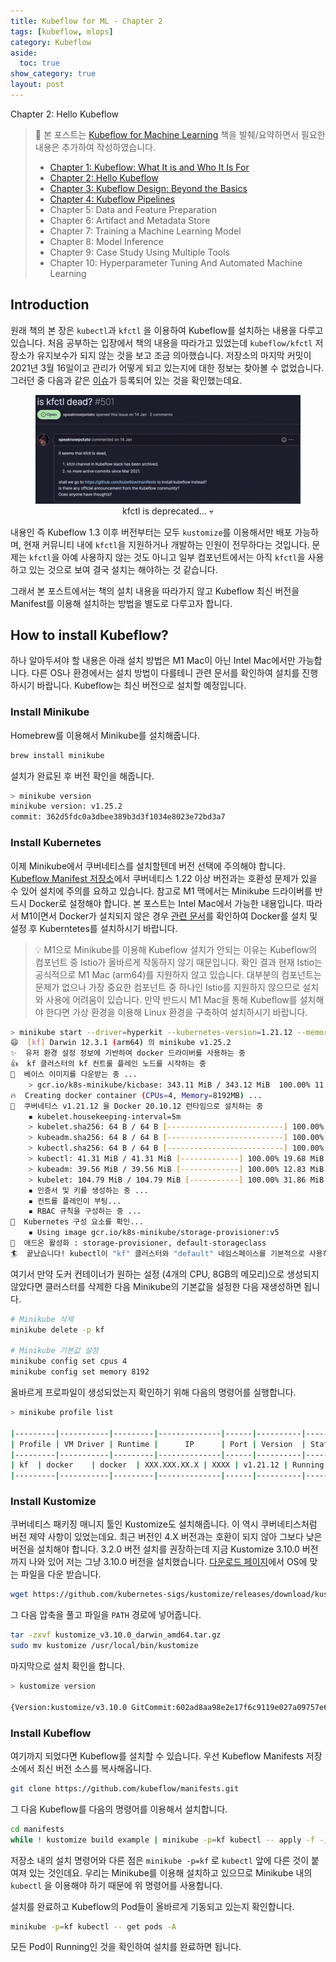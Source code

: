 ```yaml
---
title: Kubeflow for ML - Chapter 2
tags: [kubeflow, mlops]
category: Kubeflow
aside:
  toc: true
show_category: true
layout: post
---
```


Chapter 2: Hello Kubeflow

<!--more-->


>   👀 본 포스트는 [Kubeflow for Machine Learning](https://oreilly.com/library/view/kubeflow-for-machine/9781492050117/) 책을 발췌/요약하면서 필요한 내용은 추가하여 작성하였습니다.
>
>   -   [Chapter 1: Kubeflow: What It is and Who It Is For](/kubeflow/2022/05/08/kubeflow-chapter1.html)
>   -   [Chapter 2: Hello Kubeflow](/kubeflow/2022/05/15/kubeflow-chapter2.html)
>   -   [Chapter 3: Kubeflow Design: Beyond the Basics](/kubeflow/2022/06/19/kubeflow-chapter3.html)
>   -   [Chapter 4: Kubeflow Pipelines](/kubeflow/2022/07/10/kubeflow-chapter4.html)
>   -   Chapter 5: Data and Feature Preparation
>   -   Chapter 6: Artifact and Metadata Store
>   -   Chapter 7: Training a Machine Learning Model
>   -   Chapter 8: Model Inference
>   -   Chapter 9: Case Study Using Multiple Tools
>   -   Chapter 10: Hyperparameter Tuning And Automated Machine Learning

## Introduction

원래 책의 본 장은 `kubectl`과 `kfctl` 을 이용하여 Kubeflow를 설치하는 내용을 다루고 있습니다. 처음 공부하는 입장에서 책의 내용을 따라가고 있었는데 `kubeflow/kfctl` 저장소가 유지보수가 되지 않는 것을 보고 조금 의아했습니다. 저장소의 마지막 커밋이 2021년 3월 16일이고 관리가 어떻게 되고 있는지에 대한 정보는 찾아볼 수 없었습니다. 그러던 중 다음과 같은 [이슈](https://github.com/kubeflow/kfctl/issues/501)가 등록되어 있는 것을 확인했는데요.

<center>
  <figure>
    <img src="/assets/images/2022-05-15-kubeflow-chapter2/github_issue.png" alt="Example" style="zoom:50%;" loading="lazy" />
    <figcaption style="text-align: center;">kfctl is deprecated... 💀</figcaption>
  </figure>
</center>

내용인 즉 Kubeflow 1.3 이후 버전부터는 모두 `kustomize`를 이용해서만 배포 가능하며, 현재 커뮤니티 내에 `kfctl`을 지원하거나 개발하는 인원이 전무하다는 것입니다. 문제는 `kfctl`을 아예 사용하지 않는 것도 아니고 일부 컴포넌트에서는 아직 `kfctl`을 사용하고 있는 것으로 보여 결국 설치는 해야하는 것 같습니다.

그래서 본 포스트에서는 책의 설치 내용을 따라가지 않고 Kubeflow 최신 버전을 Manifest를 이용해 설치하는 방법을 별도로 다루고자 합니다.

## How to install Kubeflow?

하나 알아두셔야 할 내용은 아래 설치 방법은 M1 Mac이 아닌 Intel Mac에서만 가능합니다. 다른 OS나 환경에서는 설치 방법이 다를테니 관련 문서를 확인하여 설치를 진행하시기 바랍니다. Kubeflow는 최신 버전으로 설치할 예정입니다. 

### Install Minikube

Homebrew를 이용해서 Minikube를 설치해줍니다.

```bash
brew install minikube
```

설치가 완료된 후 버전 확인을 해줍니다.

```bash
> minikube version
minikube version: v1.25.2
commit: 362d5fdc0a3dbee389b3d3f1034e8023e72bd3a7
```

### Install Kubernetes

이제 Minikube에서 쿠버네티스를 설치할텐데 버전 선택에 주의해야 합니다. [Kubeflow Manifest 저장소](https://github.com/kubeflow/manifests)에서 쿠버네티스 1.22 이상 버전과는 호환성 문제가 있을 수 있어 설치에 주의를 요하고 있습니다.
참고로 M1 맥에서는 Minikube 드라이버를 반드시 Docker로 설정해야 합니다. 본 포스트는 Intel Mac에서 가능한 내용입니다. 따라서 M1이면서 Docker가 설치되지 않은 경우 [관련 문서](https://minikube.sigs.k8s.io/docs/drivers/docker/)를 확인하여 Docker를 설치 및 설정 후 Kuberntetes를 설치하시기 바랍니다.

> 💡 M1으로 Minikube를 이용해 Kubeflow 설치가 안되는 이유는 Kubeflow의 컴포넌트 중 Istio가 올바르게 작동하지 않기 때문입니다.
> 확인 결과 현재 Istio는 공식적으로 M1 Mac (arm64)를 지원하지 않고 있습니다.
> 대부분의 컴포넌트는 문제가 없으나 가장 중요한 컴포넌트 중 하나인 Istio를 지원하지 않으므로 설치와 사용에 어려움이 있습니다.
> 만약 반드시 M1 Mac을 통해 Kubeflow를 설치해야 한다면 가상 환경을 이용해 Linux 환경을 구축하여 설치하시기 바랍니다.

```bash
> minikube start --driver=hyperkit --kubernetes-version=1.21.12 --memory=8g —cpus=4 --profile kf
😄  [kf] Darwin 12.3.1 (arm64) 의 minikube v1.25.2
✨  유저 환경 설정 정보에 기반하여 docker 드라이버를 사용하는 중
👍  kf 클러스터의 kf 컨트롤 플레인 노드를 시작하는 중
🚜  베이스 이미지를 다운받는 중 ...
    > gcr.io/k8s-minikube/kicbase: 343.11 MiB / 343.12 MiB  100.00% 11.41 MiB p
🔥  Creating docker container (CPUs=4, Memory=8192MB) ...
🐳  쿠버네티스 v1.21.12 을 Docker 20.10.12 런타임으로 설치하는 중
    ▪ kubelet.housekeeping-interval=5m
    > kubelet.sha256: 64 B / 64 B [--------------------------] 100.00% ? p/s 0s
    > kubeadm.sha256: 64 B / 64 B [--------------------------] 100.00% ? p/s 0s
    > kubectl.sha256: 64 B / 64 B [--------------------------] 100.00% ? p/s 0s
    > kubectl: 41.31 MiB / 41.31 MiB [-------------] 100.00% 19.68 MiB p/s 2.3s
    > kubeadm: 39.56 MiB / 39.56 MiB [-------------] 100.00% 12.83 MiB p/s 3.3s
    > kubelet: 104.79 MiB / 104.79 MiB [-----------] 100.00% 31.86 MiB p/s 3.5s
    ▪ 인증서 및 키를 생성하는 중 ...
    ▪ 컨트롤 플레인이 부팅...
    ▪ RBAC 규칙을 구성하는 중 ...
🔎  Kubernetes 구성 요소를 확인...
    ▪ Using image gcr.io/k8s-minikube/storage-provisioner:v5
🌟  애드온 활성화 : storage-provisioner, default-storageclass
🏄  끝났습니다! kubectl이 "kf" 클러스터와 "default" 네임스페이스를 기본적으로 사용하도록 구성되었습니다.
```

여기서 만약 도커 컨테이너가 원하는 설정 (4개의 CPU, 8GB의 메모리)으로 생성되지 않았다면 클러스터를 삭제한 다음 Minikube의 기본값을 설정한 다음 재생성하면 됩니다.

```bash
# Minikube 삭제
minikube delete -p kf

# Minikube 기본값 설정
minikube config set cpus 4
minikube config set memory 8192
```

올바르게 프로파일이 생성되었는지 확인하기 위해 다음의 명령어를 실행합니다.

```bash
> minikube profile list

|---------|-----------|---------|--------------|------|----------|---------|-------|
| Profile | VM Driver | Runtime |      IP      | Port | Version  | Status  | Nodes |
|---------|-----------|---------|--------------|------|----------|---------|-------|
| kf  | docker    | docker  | XXX.XXX.XX.X | XXXX | v1.21.12 | Running |     1 |
|---------|-----------|---------|--------------|------|----------|---------|-------|
```

### Install Kustomize

쿠버네티스 패키징 매니지 툴인 Kustomize도 설치해줍니다. 이 역시 쿠버네티스처럼 버전 제약 사항이 있었는데요. 최근 버전인 4.X 버전과는 호환이 되지 않아 그보다 낮은 버전을 설치해야 합니다. 3.2.0 버전 설치를 권장하는데 지금 Kustomize 3.10.0 버전까지 나와 있어 저는 그냥 3.10.0 버전을 설치했습니다. [다운로드 페이지](https://github.com/kubernetes-sigs/kustomize/releases/tag/kustomize%2Fv3.10.0)에서 OS에 맞는 파일을 다운 받습니다.

```bash
wget https://github.com/kubernetes-sigs/kustomize/releases/download/kustomize%2Fv3.10.0/kustomize_v3.10.0_darwin_amd64.tar.gz
```

그 다음 압축을 풀고 파일을 `PATH` 경로에 넣어줍니다.

```bash
tar -zxvf kustomize_v3.10.0_darwin_amd64.tar.gz
sudo mv kustomize /usr/local/bin/kustomize
```

마지막으로 설치 확인을 합니다.

```bash
> kustomize version

{Version:kustomize/v3.10.0 GitCommit:602ad8aa98e2e17f6c9119e027a09757e63c8bec BuildDate:2021-02-10T00:00:50Z GoOs:darwin GoArch:amd64}
```

### Install Kubeflow

여기까지 되었다면 Kubeflow를 설치할 수 있습니다. 우선 Kubeflow Manifests 저장소에서 최신 버전 소스를 복사해옵니다.

```bash
git clone https://github.com/kubeflow/manifests.git
```

그 다음 Kubeflow를 다음의 명령어를 이용해서 설치합니다.

```bash
cd manifests
while ! kustomize build example | minikube -p=kf kubectl -- apply -f -; do echo "Retrying to apply resources"; sleep 10; done
```

저장소 내의 설치 명령어와 다른 점은 `minikube -p=kf` 로 `kubectl` 앞에 다른 것이 붙여져 있는 것인데요. 우리는 Minikube를 이용해 설치하고 있으므로 Minikube 내의 `kubectl` 을 이용해야 하기 때문에 위 명령어를 사용합니다.

설치를 완료하고 Kubeflow의 Pod들이 올바르게 기동되고 있는지 확인합니다.

```bash
minikube -p=kf kubectl -- get pods -A
```

모든 Pod이 Running인 것을 확인하여 설치를 완료하면 됩니다.
